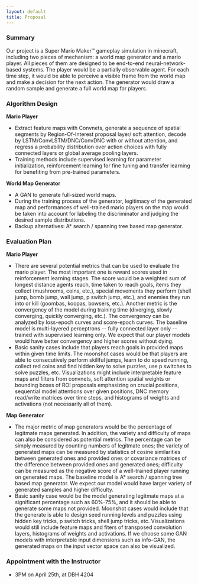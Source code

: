 ```yaml
---
layout: default
title: Proposal
---
```


### Summary
Our project is a Super Mario Maker™ gameplay simulation in minecraft, including two pieces of mechanism: a world map generator and a mario player. All pieces of them are designed to be end-to-end neural-network-based systems. The player would be a partially observable agent. For each time step, it would be able to perceive a visible frame from the world map and make a decision for the next action. The generator would draw a random sample and generate a full world map for players.

### Algorithm Design
__Mario Player__<br>
 - Extract feature maps with Convnets, generate a sequence of spatial segments by Region-Of-Interest proposal layer/ soft attention, decode by LSTM/ConvLSTM/DNC/ConvDNC with or without attention, and regress a probability distribution over action choices with fully connected layers or global average pooling layers.
 - Training methods include supervised learning for parameter initialization, reinforcement learning for fine tuning and transfer learning for benefiting from pre-trained parameters.

__World Map Generator__<br>
 - A GAN to generate full-sized world maps.
 - During the training process of the generator, legitimacy of the generated map and performances of well-trained mario players on the map would be taken into account for labeling the discriminator and judging the desired sample distributions.
 - Backup alternatives: A\* search / spanning tree based map generator.

### Evaluation Plan

__Mario Player__<br>
- There are several potential metrics that can be used to evaluate the mario player. The most important one is reward scores used in reinforcement learning stages. The score would be a weighted sum of longest distance agents reach, time taken to reach goals, items they collect (mushrooms, coins, etc.), special movements they perform (shell jump, bomb jump, wall jump, p switch jump, etc.), and enemies they run into or kill (goombas, koopas, bowsers, etc.). Another metric is the convergency of the model during training time (diverging, slowly converging, quickly converging, etc.). The convergency can be analyzed by loss-epoch curves and score-epoch curves. The baseline model is multi-layered perceptrons -- fully connected layer only -- trained with supervised learning only. We expect that our player models would have better convergency and higher scores without dying.
- Basic sanity cases include that players reach goals in provided maps within given time limits. The moonshot cases would be that players are able to consecutively perform skillful jumps, learn to do speed running, collect red coins and find hidden key to solve puzzles, use p switches to solve puzzles, etc. Visualizations might include interpretable feature maps and filters from convnets, soft attention spatial weights or bounding boxes of ROI proposals emphasizing on crucial positions, sequential model attentions over given positions, DNC memory read/write matrices over time steps, and histograms of weights and activations (not necessarily all of them).

__Map Generator__<br>
- The major metric of map generators would be the percentage of legitmate maps generated. In addition, the variety and difficulty of maps can also be considered as potential metrics. The percentage can be simply measured by counting numbers of legitmate ones; the variety of generated maps can be measured by statistics of cosine similarities between generated ones and provided ones or covariance matrices of the difference between provided ones and generated ones; difficulty can be measured as the negative score of a well-trained player running on generated maps. The baseline model is A\* search / spanning tree based map generator. We expect our model would have larger variety of generated samples and higher difficulty.
- Basic sanity case would be the model generating legitmate maps at a significant percentage such as 60%-75%, and it should be able to generate some maps not provided. Moonshot cases would include that the generate is able to design seed running levels and puzzles using hidden key tricks, p switch tricks, shell jump tricks, etc. Visualizations would still include feature maps and fiters of transposed convolution layers, histograms of weights and activations. If we choose some GAN models with interpretable input dimensions such as info-GAN, the generated maps on the input vector space can also be visualized.

### Appointment with the Instructor
 - 3PM on April 25th, at DBH 4204
